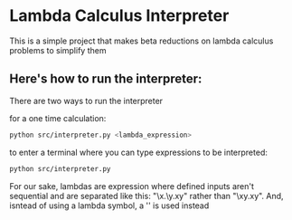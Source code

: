 # Lambda Calculus Interpreter
This is a simple project that makes beta reductions on lambda calculus problems to simplify them

## Here's how to run the interpreter:

There are two ways to run the interpreter

for a one time calculation:
```sh
python src/interpreter.py <lambda_expression>
```

to enter a terminal where you can type expressions to be interpreted:
```sh
python src/interpreter.py
```

For our sake, lambdas are expression where defined inputs aren't sequential and are separated 
like this: "\x.\y.xy" rather than "\xy.xy". And, isntead of using a lambda symbol, a '\' is used instead